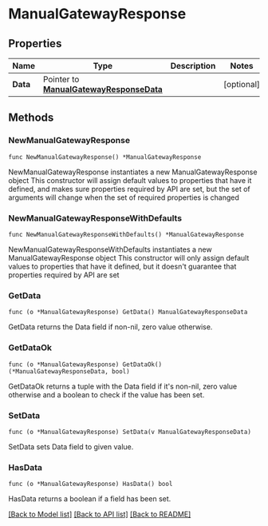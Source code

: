 # ManualGatewayResponse

## Properties

Name | Type | Description | Notes
------------ | ------------- | ------------- | -------------
**Data** | Pointer to [**ManualGatewayResponseData**](ManualGatewayResponseData.md) |  | [optional] 

## Methods

### NewManualGatewayResponse

`func NewManualGatewayResponse() *ManualGatewayResponse`

NewManualGatewayResponse instantiates a new ManualGatewayResponse object
This constructor will assign default values to properties that have it defined,
and makes sure properties required by API are set, but the set of arguments
will change when the set of required properties is changed

### NewManualGatewayResponseWithDefaults

`func NewManualGatewayResponseWithDefaults() *ManualGatewayResponse`

NewManualGatewayResponseWithDefaults instantiates a new ManualGatewayResponse object
This constructor will only assign default values to properties that have it defined,
but it doesn't guarantee that properties required by API are set

### GetData

`func (o *ManualGatewayResponse) GetData() ManualGatewayResponseData`

GetData returns the Data field if non-nil, zero value otherwise.

### GetDataOk

`func (o *ManualGatewayResponse) GetDataOk() (*ManualGatewayResponseData, bool)`

GetDataOk returns a tuple with the Data field if it's non-nil, zero value otherwise
and a boolean to check if the value has been set.

### SetData

`func (o *ManualGatewayResponse) SetData(v ManualGatewayResponseData)`

SetData sets Data field to given value.

### HasData

`func (o *ManualGatewayResponse) HasData() bool`

HasData returns a boolean if a field has been set.


[[Back to Model list]](../README.md#documentation-for-models) [[Back to API list]](../README.md#documentation-for-api-endpoints) [[Back to README]](../README.md)


